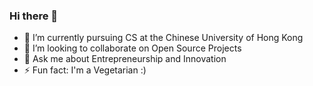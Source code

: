 ### Hi there 👋

- 🌱 I’m currently pursuing CS at the Chinese University of Hong Kong
- 👯 I’m looking to collaborate on Open Source Projects
- 💬 Ask me about Entrepreneurship and Innovation
- ⚡ Fun fact: I'm a Vegetarian :) 

<!--
**itsadityavarshney/itsadityavarshney** is a ✨ _special_ ✨ repository because its `README.md` (this file) appears on your GitHub profile.

Here are some ideas to get you started:

- 🔭 I’m currently working on ...
- 🌱 I’m currently learning ...
- 👯 I’m looking to collaborate on ...
- 🤔 I’m looking for help with ...
- 💬 Ask me about ...
- 📫 How to reach me: ...
- 😄 Pronouns: ...
- ⚡ Fun fact: ...
-->
